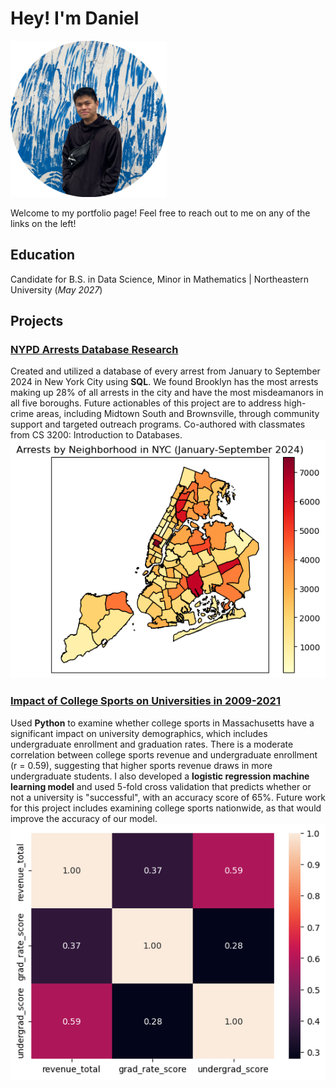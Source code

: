 # Hey! I'm Daniel
<img src="/assets/images/daniels_headshot.png" alt='image' width='250' height='250'>

Welcome to my portfolio page! Feel free to reach out to me on any of the links on the left!
## Education
Candidate for B.S. in Data Science, Minor in Mathematics | Northeastern University (_May 2027_)

## Projects
### [NYPD Arrests Database Research](https://github.com/dgc-ku/nypd-arrests-db-research)
Created and utilized a database of every arrest from January to September 2024 in New York City using **SQL**. We found Brooklyn has the most arrests making up 28% of all arrests in the city and have the most misdeamanors in all five boroughs. Future actionables of this project are to address high-crime areas, including Midtown South and Brownsville, through community support and targeted outreach programs. Co-authored with classmates from CS 3200: Introduction to Databases.
![NYPD Arrests Database Research](/assets/images/nypd_viz.png)

### [Impact of College Sports on Universities in 2009-2021](https://github.com/dgc-ku/college-sports-analysis)
Used **Python** to examine whether college sports in Massachusetts have a significant impact on university demographics, which includes undergraduate enrollment and graduation rates. There is a moderate correlation between college sports revenue and undergraduate enrollment (r = 0.59), suggesting that higher sports revenue draws in more undergraduate students. I also developed a **logistic regression machine learning model** and used 5-fold cross validation that predicts whether or not a university is "successful", with an accuracy score of 65%. Future work for this project includes examining college sports nationwide, as that would improve the accuracy of our model. 
![Correlation Matrix](/assets/images/correlation_matrix.png)

